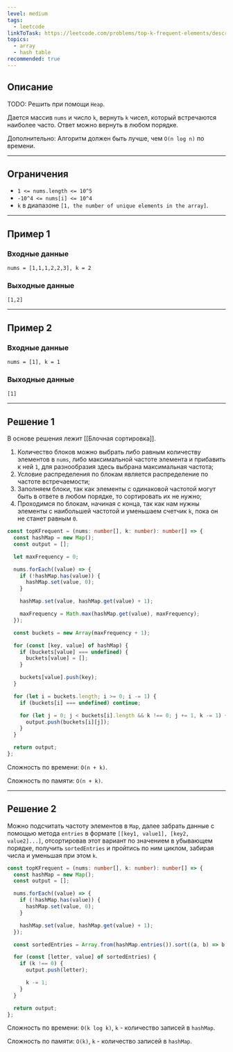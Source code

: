 ```yaml
---
level: medium
tags:
  - leetcode
linkToTask: https://leetcode.com/problems/top-k-frequent-elements/description/
topics:
  - array
  - hash table
recommended: true
---
```

## Описание

TODO: Решить при помощи `Heap`.

Дается массив `nums` и число `k`, вернуть `k` чисел, который встречаются наиболее часто. Ответ можно вернуть в любом порядке.

Дополнительно: Алгоритм должен быть лучше, чем `O(n log n)` по времени.

---
## Ограничения

- `1 <= nums.length <= 10^5`
- `-10^4 <= nums[i] <= 10^4`
- `k` в диапазоне `[1, the number of unique elements in the array]`.

---
## Пример 1

### Входные данные

```
nums = [1,1,1,2,2,3], k = 2
```
### Выходные данные

```
[1,2]
```

---
## Пример 2

### Входные данные

```
nums = [1], k = 1
```
### Выходные данные

```
[1]
```

---
## Решение 1

В основе решения лежит [[Блочная сортировка]].

1. Количество блоков можно выбрать либо равным количеству элементов в `nums`, либо максимальной частоте элемента и прибавить к ней `1`, для разнообразия здесь выбрана максимальная частота;
2. Условие распределения по блокам является распределение по частоте встречаемости;
3. Заполняем блоки, так как элементы с одинаковой частотой могут быть в ответе в любом порядке, то сортировать их не нужно;
4. Проходимся по блокам, начиная с конца, так как нам нужны элементы с наибольшей частотой и уменьшаем счетчик `k`, пока он не станет равным `0`.

```typescript
const topKFrequent = (nums: number[], k: number): number[] => {
  const hashMap = new Map();
  const output = [];

  let maxFrequency = 0;

  nums.forEach((value) => {
    if (!hashMap.has(value)) {
      hashMap.set(value, 0);
    }

    hashMap.set(value, hashMap.get(value) + 1);

    maxFrequency = Math.max(hashMap.get(value), maxFrequency);
  });

  const buckets = new Array(maxFrequency + 1);

  for (const [key, value] of hashMap) {
    if (buckets[value] === undefined) {
      buckets[value] = [];
    }

    buckets[value].push(key);
  }

  for (let i = buckets.length; i >= 0; i -= 1) {
    if (buckets[i] === undefined) continue;

    for (let j = 0; j < buckets[i].length && k !== 0; j += 1, k -= 1) {
      output.push(buckets[i][j]);
    }
  }

  return output;
};
```

Сложность по времени: `O(n + k)`.

Сложность по памяти: `O(n + k)`.

---
## Решение 2

 Можно подсчитать частоту элементов в `Map`, далее забрать данные с помощью метода `entries` в формате `[[key1, value1], [key2, value2]...]`, отсортировав этот вариант по значением в убывающем порядке, получить `sortedEntries` и пройтись по ним циклом, забирая числа и уменьшая при этом `k`.

```typescript
const topKFrequent = (nums: number[], k: number): number[] => {
  const hashMap = new Map();
  const output = [];

  nums.forEach((value) => {
    if (!hashMap.has(value)) {
      hashMap.set(value, 0);
    }

    hashMap.set(value, hashMap.get(value) + 1);
  });

  const sortedEntries = Array.from(hashMap.entries()).sort((a, b) => b[1] - a[1]);

  for (const [letter, value] of sortedEntries) {
    if (k !== 0) {
      output.push(letter);

      k -= 1;
    }
  }

  return output;
};
```

Сложность по времени: `O(k log k)`, `k` - количество записей в `hashMap`.

Сложность по памяти: `O(k)`, `k` - количество записей в `hashMap`.